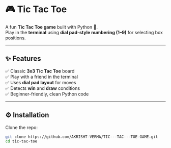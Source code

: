 # 🎮 Tic Tac Toe  

A fun **Tic Tac Toe game** built with Python 🐍.  
Play in the **terminal** using **dial pad-style numbering (1–9)** for selecting box positions.  

---

## ✨ Features  
✅ Classic **3x3 Tic Tac Toe** board  
✅ Play with a friend in the terminal  
✅ Uses **dial pad layout** for moves  
✅ Detects **win** and **draw** conditions  
✅ Beginner-friendly, clean Python code  

---

## ⚙️ Installation  

Clone the repo:  
```bash
git clone https://github.com/AKRISHT-VERMA/TIC---TAC---TOE-GAME.git
cd tic-tac-toe




